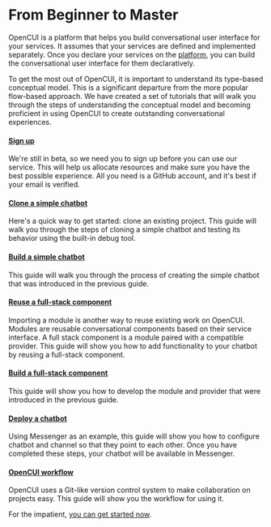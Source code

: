 # From Beginner to Master
OpenCUI is a platform that helps you build conversational user interface for your services. It assumes that your services are defined and implemented separately. Once you declare your services on the [platform](https://build.opencui.io), you can build the conversational user interface for them declaratively.

To get the most out of OpenCUI, it is important to understand its type-based conceptual model. This is a significant departure from the more popular flow-based approach. We have created a set of tutorials that will walk you through the steps of understanding the conceptual model and becoming proficient in using OpenCUI to create outstanding conversational experiences.

#### [Sign up](signingup.md)
We're still in beta, so we need you to sign up before you can use our service. This will help us allocate resources and make sure you have the best possible experience. All you need is a GitHub account, and it's best if your email is verified.

#### [Clone a simple chatbot](clone-simple-chatbot.md)
Here's a quick way to get started: clone an existing project. This guide will walk you through the steps of cloning a simple chatbot and testing its behavior using the built-in debug tool.

#### [Build a simple chatbot](build-simple-chatbot.md)
This guide will walk you through the process of creating the simple chatbot that was introduced in the previous guide.

#### [Reuse a full-stack component](reuse-component.md)
Importing a module is another way to reuse existing work on OpenCUI. Modules are reusable conversational components based on their service interface. A full stack component is a module paired with a compatible provider. This guide will show you how to add functionality to your chatbot by reusing a full-stack component.

#### [Build a full-stack component](build-component.md)
This guide will show you how to develop the module and provider that were introduced in the previous guide.

#### [Deploy a chatbot](deploy-to-channel.md)
Using Messenger as an example, this guide will show you how to configure chatbot and channel so that they point to each other. Once you have completed these steps, your chatbot will be available in Messenger.

#### [OpenCUI workflow](opencui-flow.md)
OpenCUI uses a Git-like version control system to make collaboration on projects easy. This guide will show you the workflow for using it.

For the impatient, [you can get started now](https://build.opencui.io).

